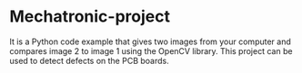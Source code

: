 # Mechatronic-project
It is a Python code example that gives two images from your computer and compares image 2 to image 1 using the OpenCV library.
This project can be used to detect defects on the PCB boards.
